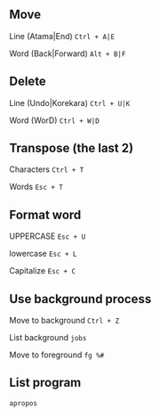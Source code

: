 ## Move

Line (Atama|End) `Ctrl + A|E`

Word (Back|Forward) `Alt + B|F`

## Delete

Line (Undo|Korekara) `Ctrl + U|K`

Word (WorD) `Ctrl + W|D`

## Transpose (the last 2)

Characters `Ctrl + T`

Words `Esc + T`

## Format word

UPPERCASE `Esc + U`

lowercase `Esc + L`

Capitalize `Esc + C`

## Use background process

Move to background `Ctrl + Z`

List background `jobs`

Move to foreground `fg %#`

## List program

`apropos`
